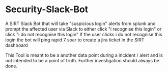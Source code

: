 # Security-Slack-Bot
A SIRT Slack Bot that will take "suspicious login" alerts from splunk and prompt the affected user via Slack to either click "i recognise this login" or click "i do not recognise this login" If the user clicks i do not recognise this login the bot will ping rapid 7 soar to create a jira ticket in the SIRT dashboard

This Tool is meant to be a another data point during a incident / alert and is not intended to be a point of truth. Further investigation should always be done. 